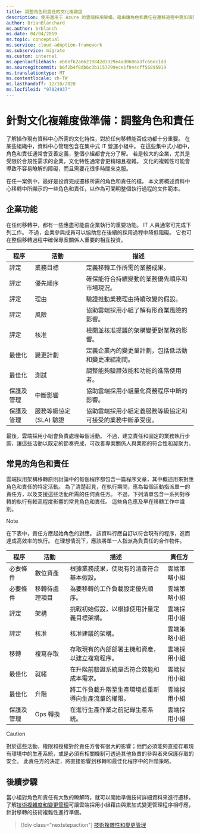 ```yaml
---
title: 調整角色和責任的文化複雜度
description: 使用適用于 Azure 的雲端採用架構，藉由讓角色和責任在遷移過程中更加清楚，來為文化複雜度做好準備。
author: BrianBlanchard
ms.author: brblanch
ms.date: 04/04/2019
ms.topic: conceptual
ms.service: cloud-adoption-framework
ms.subservice: migrate
ms.custom: internal
ms.openlocfilehash: eb8ef62a66210842d3329e4ad0606a3fc66ec1dd
ms.sourcegitcommit: b6f2b4f8db6c3b1157299ece1f044cff56895919
ms.translationtype: MT
ms.contentlocale: zh-TW
ms.lasthandoff: 12/10/2020
ms.locfileid: "97024937"
---
```

# <a name="prepare-for-cultural-complexity-aligning-roles-and-responsibilities"></a>針對文化複雜度做準備：調整角色和責任

了解操作現有資料中心所需的文化特性，對於任何移轉能否成功都十分重要。 在某些組織中，資料中心管理包含在集中式 IT 營運小組中。 在這些集中式小組中，角色和責任通常會妥善定義，整個小組都會充分了解。 若是較大的企業，尤其是受限於合規性需求的企業，文化特性通常會更精細且複雜。 文化的複雜性可能會導致不容易瞭解的障礙，而且需要花很多時間來克服。

在任一案例中，最好是投資完成遷移所需的角色和責任的檔。 本文將概述資料中心移轉中所顯示的一些角色和責任，以作為可闡明整個執行過程的文件範本。

## <a name="business-functions"></a>企業功能

在任何移轉中，都有一些應盡可能由企業執行的重要功能。 IT 人員通常可完成下列工作。 不過，企業參與成員可以協助您在後續的採用過程中降低阻礙。 它也可在整個移轉過程中確保專案關係人重要的相互投資。

| 程序 | 活動 | 描述 |
|---------|---------|---------|
| 評定 | 業務目標 | 定義移轉工作所需的業務成果。 |
| 評定 | 優先順序 | 確保能符合持續變動的業務優先順序和市場現況。 |
| 評定 | 理由 | 驗證推動業務理由持續改變的假設。 |
| 評定 | 風險 | 協助雲端採用小組了解有形商業風險的影響。 |
| 評定 | 核准 | 檢閱並核准提議的架構變更對業務的影響。 |
| 最佳化 | 變更計劃 | 定義企業內的變更量計劃，包括低活動和變更凍結期間。 |
| 最佳化 | 測試 | 調整能夠驗證效能和功能的進階使用者。 |
| 保護及管理 | 中斷影響 | 協助雲端採用小組量化商務程序中斷的影響。 |
| 保護及管理 | 服務等級協定 (SLA) 驗證 | 協助雲端採用小組定義服務等級協定和可接受的業務中斷承受度。 |

最後，雲端採用小組會負責處理每個活動。 不過，建立責任和固定的業務執行步調，讓這些活動以既定的節奏完成，可改善專案關係人與業務的符合性和凝聚力。

## <a name="common-roles-and-responsibilities"></a>常見的角色和責任

雲端採用架構移轉原則討論中的每個程序都包含一篇程序文章，其中概述用來對應角色和責任的特定活動。 為了清楚起見，在執行期間，應為每個活動指派單一的責任方，以及支援這些活動所需的任何責任方。 不過，下列清單包含一系列對移轉的執行有較高程度影響的常見角色和責任。 這些角色應及早在移轉工作中識別。

> [!NOTE]
> 在下表中，責任方應起始角色的對應。 該資料行應自訂以符合現有的程序，進而達成高效率的執行。 在理想情況下，應該將單一人指派為負責任的合作物件。

| 程序 | 活動 | 描述 | 責任方 |
|---------|---------|---------|---------|
| 必要條件 | 數位資產 | 根據業務成果，使現有的清查符合基本假設。 | 雲端策略小組 |
| 必要條件 | 移轉待處理項目 | 為要移轉的工作負載設定優先順序。 | 雲端策略小組 |
| 評定 | 架構 | 挑戰初始假設，以根據使用計量定義目標架構。 | 雲端採用小組 |
| 評定 | 核准 | 核准建議的架構。 | 雲端策略小組 |
| 移轉 | 複寫存取 | 存取現有的內部部署主機和資產，以建立複寫程序。 | 雲端採用小組 |
| 最佳化 | 就緒 | 在升階前驗證系統是否符合效能和成本需求。 | 雲端採用小組 |
| 最佳化 | 升階 | 將工作負載升階至生產環境並重新導向生產流量的權限。 | 雲端採用小組 |
| 保護及管理 | Ops 轉換 | 在進行生產作業之前記錄生產系統。 | 雲端採用小組 |

> [!CAUTION]
> 對於這些活動，權限和授權對於責任方會有很大的影響；他們必須能夠直接存取現有環境中的生產系統，或是必須有相關機制可透過其他負責的參與者來保護存取的安全。 此責任方的決定，將直接影響到移轉和最佳化程序中的升階策略。

## <a name="next-steps"></a>後續步驟

當小組對角色和責任有大致的瞭解時，就可以開始準備技術詳細資料來進行遷移。 了解[技術複雜度和變更管理](./technical-complexity.md)可讓雲端採用小組藉由與累加式變更管理程序相呼應，針對移轉的技術複雜性進行準備。

> [!div class="nextstepaction"]
> [技術複雜性和變更管理](./technical-complexity.md)
